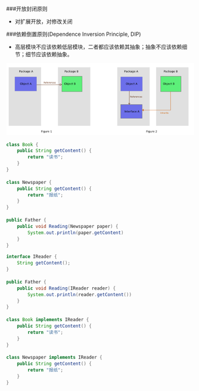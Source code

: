 ###开放封闭原则
* 对扩展开放，对修改关闭

###依赖倒置原则(Dependence Inversion Principle, DIP)
* 高层模块不应该依赖低层模块，二者都应该依赖其抽象；抽象不应该依赖细节；细节应该依赖抽象。

![image](assets/images/dev_dip.png)

```java
class Book {
	public String getContent() {
		return "读书";
	}
}

class Newspaper {
	public String getContent() {
		return "报纸";
	}
}

public Father {
	public void Reading(Newspaper paper) {
		System.out.println(paper.getContent)
	}
}
```

```java
interface IReader {
	String getContent();	
}

public Father {
	public void Reading(IReader reader) {
		System.out.println(reader.getContent())
	}
}

class Book implements IReader {
	public String getContent() {
		return "读书";
	}
}

class Newspaper implements IReader {
	public String getContent() {
		return "报纸";
	}
}

```